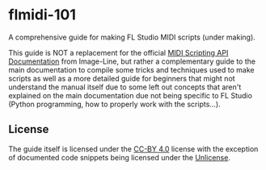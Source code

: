 # flmidi-101

A comprehensive guide for making FL Studio MIDI scripts (under making).

This guide is NOT a replacement for the official [MIDI Scripting API Documentation](https://www.image-line.com/fl-studio-learning/fl-studio-online-manual/html/midi_scripting.htm) from Image-Line, but rather a complementary guide to the main documentation to compile some tricks and techniques used to make scripts as well as a more detailed guide for beginners that might not understand the manual itself due to some left out concepts that aren't explained on the main documentation due not being specific to FL Studio (Python programming, how to properly work with the scripts...).

## License

The guide itself is licensed under the [CC-BY 4.0](./LICENSE) license with the exception of documented code snippets being licensed under the [Unlicense](./LICENSE_CODE_SNIPPETS).

